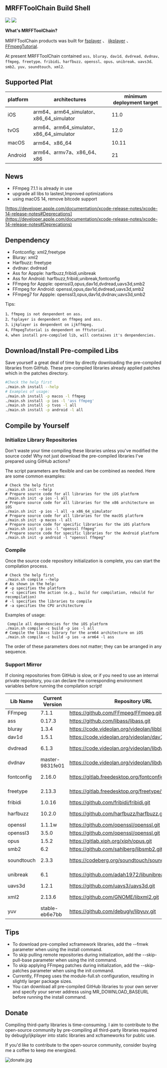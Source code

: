 ## MRFFToolChain Build Shell

![](https://img.shields.io/github/downloads/debugly/MRFFToolChainBuildShell/total) <img src="https://img.shields.io/badge/Platform-%20iOS%20macOS%20tvOS%20Android-blue.svg">

**What's MRFFToolChain?**

MRFFToolChain products was built for [fsplayer](https://github.com/debugly/fsplayer) 、 [ijkplayer](https://github.com/debugly/ijkplayer) 、[FFmpegTutorial](https://github.com/debugly/FFmpegTutorial).

At present MRFFToolChain contained `ass、bluray、dav1d、dvdread、dvdnav、ffmpeg、freetype、fribidi、harfbuzz、openssl、opus、unibreak、uavs3d、smb2、yuv、soundtouch、xml2`.

## Supported Plat

| platform | architectures                          | minimum deployment target |
| -------- | -------------------------------------- | ------------------------- |
| iOS      | arm64、arm64_simulator、x86_64_simulator | 11.0                      |
| tvOS     | arm64、arm64_simulator、x86_64_simulator | 12.0                      |
| macOS    | arm64、x86_64                           | 10.11                     |
| Android  | arm64、armv7a、x86_64、x86                | 21                        |

## News

- FFmpeg 7.1.1 is already in use
- upgrade all libs to lastest,Improved optimizations
- using macOS 14, remove bitcode support

[https://developer.apple.com/documentation/xcode-release-notes/xcode-14-release-notes#Deprecations](https://developer.apple.com/documentation/xcode-release-notes/xcode-14-release-notes#Deprecations)

## Denpendency

- Fontconfig: xml2,freetype
- Bluray: xml2
- Harfbuzz: freetype
- dvdnav: dvdread
- Ass for Appple:  harfbuzz,fribidi,unibreak
- Ass for Android: harfbuzz,fribidi,unibreak,fontconfig
- FFmpeg for Appple:  openssl3,opus,dav1d,dvdread,uavs3d,smb2
- FFmpeg for Android: openssl,opus,dav1d,dvdread,uavs3d,smb2
- FFmpeg7 for Appple: openssl3,opus,dav1d,dvdnav,uavs3d,smb2

Tips: 

```
1、ffmpeg is not denpendent on ass.
2、fsplayer is denpendent on ffmpeg and ass.
3、ijkplayer is denpendent on ijkffmpeg.
4、FFmpegTutorial is denpendent on fftutorial.
4、when install pre-compiled lib, will containes it's denpendencies.
```

## Download/Install Pre-compiled Libs

Save yourself a great deal of time by directly downloading the pre-compiled libraries from GitHub.
These pre-compiled libraries already applied patches which in the patches directory.

```bash
#Check the help first
./main.sh install --help
# Examples of usage:
./main.sh install -p macos -l ffmpeg
./main.sh install -p ios -l 'ass ffmpeg'
./main.sh install -p tvos -l all
./main.sh install -p android -l all
```

## Compile by Yourself

### Initialize Library Repositories

Don't waste your time compiling these libraries unless you've modified the source code!
Why not just download the pre-compiled libraries I've prepared using GitHub actions?

The script parameters are flexible and can be combined as needed. Here are some common examples:

```
# Check the help first
./main.sh init --help
# Prepare source code for all libraries for the iOS platform
./main.sh init -p ios -l all
# Prepare source code for all libraries for the x86 architecture on iOS
./main.sh init -p ios -l all -a x86_64_simulator
# Prepare source code for all libraries for the macOS platform
./main.sh init -p macos -l all
# Prepare source code for specific libraries for the iOS platform
./main.sh init -p ios -l "openssl ffmpeg"
# Prepare source code for specific libraries for the Android platform
./main.sh init -p android -l "openssl ffmpeg"
```

### Compile

Once the source code repository initialization is complete, you can start the compilation process.

```
# Check the help first
./main.sh compile --help
# As shown in the help:
# -p specifies the platform
# -c specifies the action (e.g., build for compilation, rebuild for recompilation)
# -l specifies the libraries to compile
# -a specifies the CPU architecture
```

Examples of usage:

```
 Compile all dependencies for the iOS platform
./main.sh compile -c build -p ios -l all
# Compile the libass library for the arm64 architecture on iOS
./main.sh compile -c build -p ios -a arm64 -l ass
```

The order of these parameters does not matter; they can be arranged in any sequence.

### Support Mirror

If cloning repositories from GitHub is slow, or if you need to use an internal private repository, you can declare the corresponding environment variables before running the compilation script!

| Lib Name   | Current Version | Repository URL                                           | Mirror Repository URL                                    |
| ---------- | --------------- | -------------------------------------------------------- | -------------------------------------------------------- |
| FFmpeg     | 7.1.1           | https://github.com/FFmpeg/FFmpeg.git                     | export GIT_FFMPEG_UPSTREAM = git@xx:yy/FFmpeg.git        |
| ass        | 0.17.3          | https://github.com/libass/libass.git                     | export GIT_ASS_UPSTREAM = git@xx:yy/libass.git           |
| bluray     | 1.3.4           | https://code.videolan.org/videolan/libbluray.git         | export GIT_BLURAY_UPSTREAM = git@xx:yy/libbluray.git     |
| dav1d      | 1.5.1           | https://code.videolan.org/videolan/dav1d.git             | export GIT_DAV1D_UPSTREAM = git@xx:yy/dav1d.git          |
| dvdread    | 6.1.3           | https://code.videolan.org/videolan/libdvdread.git        | export GIT_DVDREAD_UPSTREAM = git@xx:yy/libdvdread.git   |
| dvdnav     | master-9831fe01 | https://code.videolan.org/videolan/libdvdnav.git         | export GIT_DVDNAV_UPSTREAM = git@xx:yy/libdvdnav.git     |
| fontconfig | 2.16.0          | https://gitlab.freedesktop.org/fontconfig/fontconfig.git | export GIT_FONTCONFIG_UPSTREAM=git@xx:yy/fontconfig.git  |
| freetype   | 2.13.3          | https://gitlab.freedesktop.org/freetype/freetype.git     | export GIT_FREETYPE_UPSTREAM = git@xx:yy/freetype.git    |
| fribidi    | 1.0.16          | https://github.com/fribidi/fribidi.git                   | export GIT_FRIBIDI_UPSTREAM = git@xx:yy/fribidi.git      |
| harfbuzz   | 10.2.0          | https://github.com/harfbuzz/harfbuzz.git                 | export GIT_HARFBUZZ_UPSTREAM = git@xx:yy/harfbuzz.git    |
| openssl    | 1.1.1w          | https://github.com/openssl/openssl.git                   | export GIT_OPENSSL_UPSTREAM = git@xx:yy/openssl.git      |
| openssl3    | 3.5.0          | https://github.com/openssl/openssl.git                   | export GIT_OPENSSL_UPSTREAM = git@xx:yy/openssl.git      |
| opus       | 1.5.2           | https://gitlab.xiph.org/xiph/opus.git                    | export GIT_OPUS_UPSTREAM = git@xx:yy/opus.git            |
| smb2       | 6.2             | https://github.com/sahlberg/libsmb2.git                  | export GIT_SMB2_UPSTREAM=git@xx:yy/libsmb2.git           |
| soundtouch | 2.3.3           | https://codeberg.org/soundtouch/soundtouch.git           | export GIT_SOUNDTOUCH_UPSTREAM=git@xx:yy/soundtouch.git  |
| unibreak   | 6.1             | https://github.com/adah1972/libunibreak.git              | export GIT_UNIBREAK_UPSTREAM = git@xx:yy/libunibreak.git |
| uavs3d     | 1.2.1           | https://github.com/uavs3/uavs3d.git                      | export GIT_UAVS3D_UPSTREAM=git@xx:yy/UAVS3D.git          |
| xml2       | 2.13.6          | https://github.com/GNOME/libxml2.git                     | export GIT_FONTCONFIG_UPSTREAM=git@xx:yy/fontconfig.git  |
| yuv        | stable-eb6e7bb  | https://github.com/debugly/libyuv.git                    | export GIT_YUV_UPSTREAM=git@xx:yy/yuv.git                |

## Tips

- To download pre-compiled xcframework libraries, add the --fmwk parameter when using the install command.
- To skip pulling remote repositories during initialization, add the --skip-pull-base parameter when using the init command.
- To skip applying FFmpeg patches during initialization, add the --skip-patches parameter when using the init command.
- Currently, FFmpeg uses the module-full.sh configuration, resulting in slightly larger package sizes.
- You can download all pre-compiled GitHub libraries to your own server and specify your server address using MR_DOWNLOAD_BASEURL before running the install command.

## Donate

Compiling third-party libraries is time-consuming. I aim to contribute to the open-source community by pre-compiling all third-party libraries required by debugly/ijkplayer into static libraries and xcframeworks for public use.

If you'd like to contribute to the open-source community, consider buying me a coffee to keep me energized.

![donate.jpg](https://i.postimg.cc/xdVqnBLp/IMG-7481.jpg)
